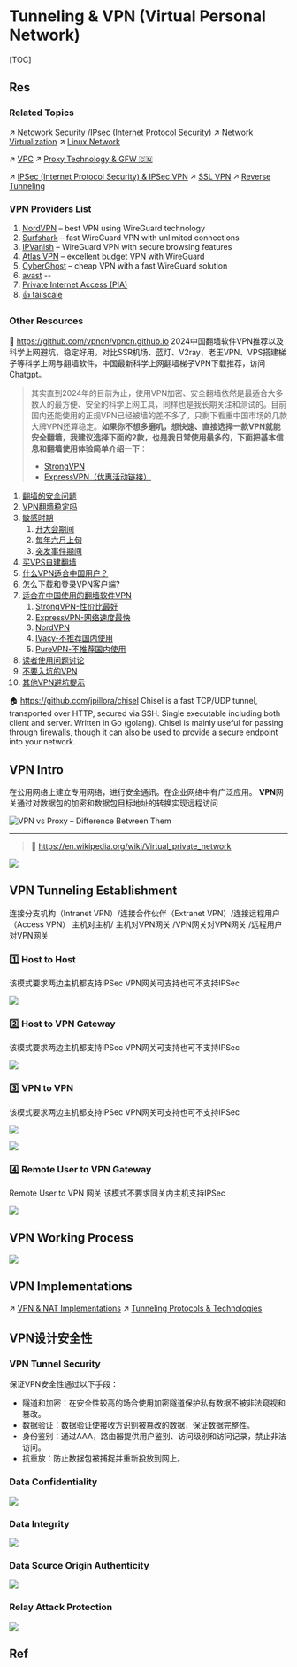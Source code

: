 # Tunneling & VPN (Virtual Personal Network)

[TOC]



## Res
### Related Topics
↗ [Netowork Security /IPsec (Internet Protocol Security)](../../🏇%20Network%20Security%20Basics%20&%20Protocols/🫱🏻‍🫲🏿%20Network%20Layer%20Security/IPSec%20(Internet%20Protocol%20Security)%20&%20IPSec%20VPN/IPSec%20(Internet%20Protocol%20Security)%20&%20IPSec%20VPN.md)
↗ [Network Virtualization](../../../../🔑%20CS%20Core/🏎️%20Computer%20Networking%20and%20Communication/Network%20Virtualization/Network%20Virtualization.md)
↗ [Linux Network](../../../../🔑%20CS%20Core/🥷🏼%20Operating%20Systems%20&%20Kernels%20(Engineering%20Part)/Linux%20(Derived%20From%20UNIX%20Family)/🔩%20Linux%20Kernel/Linux%20IO%20&%20Files%20Management/🎠%20Linux%20Network/Linux%20Network.md)

↗ [VPC](../../../../Software%20Engineering/☁️%20Cloud%20Computing%20&%20Cloud%20Native/🌵%20Cloud%20Native%20Overview/🗿%20Cloud%20Models/Cloud%20Service%20(Delivery)%20Models/IaaS%20(Infrastructure%20as%20a%20Service)/VPC.md)
↗ [Proxy Technology & GFW 🇨🇳](../Proxy%20Technology%20&%20GFW%20🇨🇳/Proxy%20Technology%20&%20GFW%20🇨🇳.md)

↗ [IPSec (Internet Protocol Security) & IPSec VPN](../../🏇%20Network%20Security%20Basics%20&%20Protocols/🫱🏻‍🫲🏿%20Network%20Layer%20Security/IPSec%20(Internet%20Protocol%20Security)%20&%20IPSec%20VPN/IPSec%20(Internet%20Protocol%20Security)%20&%20IPSec%20VPN.md)
↗ [SSL VPN](📌%20Tunneling%20Protocols%20&%20Technologies/SSL%20VPN/SSL%20VPN.md)
↗ [Reverse Tunneling](Reverse%20Tunneling.md)


### VPN Providers List
1. [NordVPN](https://bi.cybernews.com/nordvpn/ "NordVPN") – best VPN using WireGuard technology
2. [Surfshark](https://bi.cybernews.com/surfsharkvpn/ "Surfshark VPN") – fast WireGuard VPN with unlimited connections
3. [IPVanish](https://bi.cybernews.com/ipvanish/ "IPVanish") – WireGuard VPN with secure browsing features
4. [Atlas VPN](https://bi.cybernews.com/atlasvpn/ "Atlas VPN") – excellent budget VPN with WireGuard
5. [CyberGhost](https://bi.cybernews.com/cyberghostvpn/ "CyberGhost VPN") – cheap VPN with a fast WireGuard solution
6. [avast](https://www.avast.com/en-us/index) -- 
7. [Private Internet Access (PIA)](https://www.privateinternetaccess.com)
8. [👍 tailscale](https://tailscale.com) 


### Other Resources
🚧 https://github.com/vpncn/vpncn.github.io
2024中国翻墙软件VPN推荐以及科学上网避坑，稳定好用。对比SSR机场、蓝灯、V2ray、老王VPN、VPS搭建梯子等科学上网与翻墙软件，中国最新科学上网翻墙梯子VPN下载推荐，访问Chatgpt。

> 其实直到2024年的目前为止，使用VPN加密、安全翻墙依然是最适合大多数人的最方便、安全的科学上网工具，同样也是我长期关注和测试的。目前国内还能使用的正规VPN已经被墙的差不多了，只剩下看重中国市场的几款大牌VPN还算稳定。**如果你不想多磨叽，想快速、直接选择一款VPN就能安全翻墙，我建议选择下面的2款，也是我日常使用最多的，下面把基本信息和翻墙使用体验简单介绍一下**：
> - [StrongVPN](https://github.com/vpncn/vpncn.github.io#1-strongvpn--%E6%80%A7%E4%BB%B7%E6%AF%94%E6%9C%80%E4%BD%B3)
> - [ExpressVPN（优惠活动链接）](https://linkv.org/express/)

1. [翻墙的安全问题](https://github.com/vpncn/vpncn.github.io#%E7%BF%BB%E5%A2%99%E7%9A%84%E5%AE%89%E5%85%A8%E6%80%A7%E9%97%AE%E9%A2%98--%E7%BF%BB%E5%A2%99%E8%BD%AF%E4%BB%B6%E4%B8%8Evpn%E7%9A%84%E5%8C%BA%E5%88%AB)
2. [VPN翻墙稳定吗](https://github.com/vpncn/vpncn.github.io#vpn%E6%9C%8D%E5%8A%A1%E7%BF%BB%E5%A2%99%E7%A8%B3%E5%AE%9A%E5%90%97)
3. [敏感时期](https://github.com/vpncn/vpncn.github.io#%E6%95%8F%E6%84%9F%E6%97%B6%E6%9C%9F%E6%98%AF%E4%BB%80%E4%B9%88%E6%97%B6%E5%80%99)
	1. [开大会期间](https://github.com/vpncn/vpncn.github.io#%E5%BC%80%E5%A4%A7%E4%BC%9A%E6%9C%9F%E9%97%B4)
	2. [每年六月上旬](https://github.com/vpncn/vpncn.github.io#%E6%AF%8F%E5%B9%B4%E5%85%AD%E6%9C%88%E4%B8%8A%E6%97%AC)
	3. [突发事件期间](https://github.com/vpncn/vpncn.github.io#%E7%AA%81%E5%8F%91%E4%BA%8B%E4%BB%B6)
4. [买VPS自建翻墙](https://github.com/vpncn/vpncn.github.io#%E4%B9%B0vps%E8%87%AA%E5%BB%BA%E7%BF%BB%E5%A2%99%E6%9C%8D%E5%8A%A1%E5%99%A8)
5. [什么VPN适合中国用户？](https://github.com/vpncn/vpncn.github.io#%E4%BB%80%E4%B9%88vpn%E9%80%82%E5%90%88%E4%B8%AD%E5%9B%BD%E7%94%A8%E6%88%B7)
6. [怎么下载和登录VPN客户端?](https://github.com/vpncn/vpncn.github.io#%E6%80%8E%E4%B9%88%E4%B8%8B%E8%BD%BD%E5%92%8C%E7%99%BB%E5%BD%95vpn%E5%AE%A2%E6%88%B7%E7%AB%AF)
7. [适合在中国使用的翻墙软件VPN](https://github.com/vpncn/vpncn.github.io#%E9%80%82%E5%90%88%E5%9C%A8%E4%B8%AD%E5%9B%BD%E4%BD%BF%E7%94%A8%E7%9A%84%E7%BF%BB%E5%A2%99%E8%BD%AF%E4%BB%B6vpn%E5%9B%BD%E5%86%85%E5%AE%9E%E6%B5%8B)
	1. [StrongVPN-性价比最好](https://github.com/vpncn/vpncn.github.io#1-strongvpn--%E6%80%A7%E4%BB%B7%E6%AF%94%E6%9C%80%E4%BD%B3)
	2. [ExpressVPN-网络速度最快](https://github.com/vpncn/vpncn.github.io#2-expressvpn--%E9%80%9F%E5%BA%A6%E4%BD%93%E9%AA%8C%E6%9C%80%E4%BD%B3)
	3. [NordVPN](https://github.com/vpncn/vpncn.github.io#3-nordvpn)
	4. [IVacy-不推荐国内使用](https://github.com/vpncn/vpncn.github.io#4-ivacy)
	5. [PureVPN-不推荐国内使用](https://github.com/vpncn/vpncn.github.io#5-purevpn)
8. [读者使用问题讨论](https://github.com/vpncn/vpncn.github.io#%E8%AF%BB%E8%80%85%E4%BD%BF%E7%94%A8%E9%97%AE%E9%A2%98%E8%AE%A8%E8%AE%BA)
9. [不要入坑的VPN](https://github.com/vpncn/vpncn.github.io#%E4%B8%8D%E8%A6%81%E5%85%A5%E5%9D%91%E7%9A%84vpn)
10. [其他VPN避坑提示](https://github.com/vpncn/vpncn.github.io#%E5%85%B6%E4%BB%96vpn%E9%81%BF%E5%9D%91%E6%8F%90%E7%A4%BA)

🏠 https://github.com/jpillora/chisel
Chisel is a fast TCP/UDP tunnel, transported over HTTP, secured via SSH. Single executable including both client and server. Written in Go (golang). Chisel is mainly useful for passing through firewalls, though it can also be used to provide a secure endpoint into your network.



## VPN Intro
在公用网络上建立专用网络，进行安全通讯。在企业网络中有广泛应用。
**VPN**网关通过对数据包的加密和数据包目标地址的转换实现远程访问

![VPN vs Proxy – Difference Between Them](https://www.guru99.com/images/2/041321_0431_VPNvsProxyW1.png)


---
> 🔗 https://en.wikipedia.org/wiki/Virtual_private_network

![](../../../../../Assets/Pics/Screenshot%202024-04-24%20at%209.37.22%20PM.png)



## VPN Tunneling Establishment
连接分支机构（Intranet VPN）/连接合作伙伴（Extranet VPN）/连接远程用户（Access VPN）
主机对主机/ 主机对VPN网关 /VPN网关对VPN网关 /远程用户对VPN网关


### 1️⃣ Host to Host
该模式要求两边主机都支持IPSec
VPN网关可支持也可不支持IPSec

![](../../../../../Assets/Pics/Screenshot%202023-12-16%20at%204.45.17PM.png)


### 2️⃣ Host to VPN Gateway
该模式要求两边主机都支持IPSec
VPN网关可支持也可不支持IPSec

![](../../../../../Assets/Pics/Screenshot%202024-01-05%20at%2011.55.41AM.png)


### 3️⃣ VPN to VPN
该模式要求两边主机都支持IPSec
VPN网关可支持也可不支持IPSec

![](../../../../../Assets/Pics/Screenshot%202023-12-16%20at%204.44.58PM.png)

![](../../../../../Assets/Pics/Screenshot%202024-01-05%20at%2011.56.18AM.png)


### 4️⃣ Remote User to VPN Gateway
Remote User to VPN 网关
该模式不要求同关内主机支持IPSec

![](../../../../../Assets/Pics/Screenshot%202023-12-16%20at%204.46.04PM.png)



## VPN Working Process
![](../../../../../Assets/Pics/Screenshot%202023-12-16%20at%204.38.17PM.png)



## VPN Implementations
↗ [VPN & NAT Implementations](VPN%20&%20NAT%20Implementations/VPN%20&%20NAT%20Implementations.md)
↗ [Tunneling Protocols & Technologies](📌%20Tunneling%20Protocols%20&%20Technologies/Tunneling%20Protocols%20&%20Technologies.md)



## VPN设计安全性
### VPN Tunnel Security
保证VPN安全性通过以下手段：
- 隧道和加密：在安全性较高的场合使用加密隧道保护私有数据不被非法窥视和篡改。
- 数据验证：数据验证使接收方识别被篡改的数据，保证数据完整性。
- 身份鉴别：通过AAA，路由器提供用户鉴别、访问级别和访问记录，禁止非法访问。
- 抗重放：防止数据包被捕捉并重新投放到网上。


### Data Confidentiality
![](../../../../../Assets/Pics/Screenshot%202023-12-16%20at%204.42.23PM.png)


### Data Integrity
![](../../../../../Assets/Pics/Screenshot%202023-12-16%20at%204.42.44PM.png)


### Data Source Origin Authenticity
![](../../../../../Assets/Pics/Screenshot%202023-12-16%20at%204.43.06PM.png)


### Relay Attack Protection
![](../../../../../Assets/Pics/Screenshot%202023-12-16%20at%204.43.29PM.png)



## Ref
[Comparison of VPN Services]: https://en.wikipedia.org/wiki/VPN_service#comparison

[Private Internet Access VPN review]: https://cybernews.com/best-vpn/private-internet-access-review/

[🤔 What is VPN? How It Works, Types of VPN]: https://www.kaspersky.com/resource-center/definitions/what-is-a-vpn
